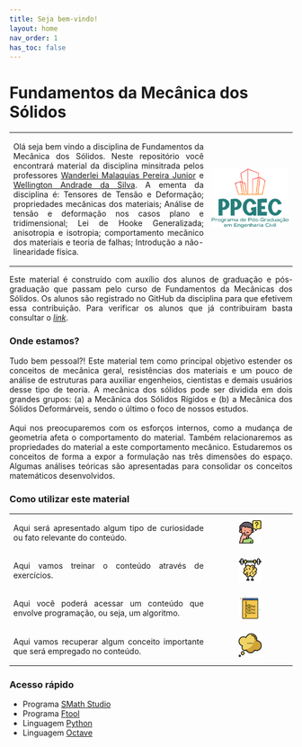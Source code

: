 ```yaml
---
title: Seja bem-vindo!
layout: home
nav_order: 1
has_toc: false
---
```


<h1>Fundamentos da Mecânica dos Sólidos</h1>

<table>
  <tr>
    <td style="width:70%;">
      <p align="justify">
        Olá seja bem vindo a disciplina de Fundamentos da Mecânica dos Sólidos. Neste repositório você encontrará material da disciplina minsitrada pelos professores <a target="_blank" rel="noopener" href="http://lattes.cnpq.br/2268506213083114">Wanderlei Malaquias Pereira Junior</a> e <a target="_blank" rel="noopener" href="http://lattes.cnpq.br/2449347153075493">Wellington Andrade da Silva</a>. A ementa da disciplina é: Tensores de Tensão e Deformação; propriedades mecânicas dos materiais; Análise de tensão e deformação nos casos plano e tridimensional; Lei de Hooke Generalizada; anisotropia e isotropia; comportamento mecânico dos materiais e teoria de falhas; Introdução a não-linearidade física.
      </p>
    </td>
    <td style="width:30%;"><img src="assets/images/logo-ppgec.png"/></td>  
  </tr>
</table>

<p align="justify">
  Este material é construído com auxílio dos alunos de graduação e pós-graduação que passam pelo curso de Fundamentos da Mecânicas dos Sólidos. Os alunos são registrado no GitHub da disciplina para que efetivem essa contribuição. Para verificar os alunos que já contribuiram basta consultar o <a target="_blank" rel="noopener" href="https://github.com/wmpjrufg/ECC0001/graphs/contributors"><i>link</i></a>.
</p>

<h3>Onde estamos?</h3>

<p align="justify">
  Tudo bem pessoal?! Este material tem como principal objetivo estender os conceitos de mecânica geral, resistências dos materiais e um pouco de análise de estruturas para auxiliar engenheios, cientistas e demais usuários desse tipo de teoria. A mecânica dos sólidos pode ser dividida em dois grandes grupos: (a) a Mecânica dos Sólidos Rígidos e (b) a Mecânica dos Sólidos Deformárveis, sendo o último o foco de nossos estudos.
  <br><br>
  Aqui nos preocuparemos com os esforços internos, como a mudança de geometria afeta o comportamento do material. Também relacionaremos as propriedades do material a este comportamento mecânico. Estudaremos os conceitos de forma a expor a formulação nas três dimensões do espaço. Algumas análises teóricas são apresentadas para consolidar os conceitos matemáticos desenvolvidos.
</p>

<h3>Como utilizar este material</h3>

<table>
  <tr>
    <td style="width:70%;">
      <p align="justify">
        Aqui será apresentado algum tipo de curiosidade ou fato relevante do conteúdo.
      </p>
    </td>
    <td style="width:30%;"><center><img src="assets/images/questao.png" width="30%" height="auto"/></center></td>  
  </tr>
  <tr>
    <td style="width:70%;">
      <p align="justify">
        Aqui vamos treinar o conteúdo através de exercícios.
      </p>
    </td>
    <td style="width:30%;"><center><img src="assets/images/cerebro.png" width="30%" height="auto"/></center></td>  
  </tr>
  <tr>
    <td style="width:70%;">
      <p align="justify">
        Aqui você poderá acessar um conteúdo que envolve programação, ou seja, um algoritmo.
      </p>
    </td>
    <td style="width:30%;"><center><img src="assets/images/codigo-fonte.png" width="30%" height="auto"/></center></td>  
  </tr>
  <tr>
    <td style="width:70%;">
      <p align="justify">
        Aqui vamos recuperar algum conceito importante que será empregado no conteúdo.
      </p>
    </td>
    <td style="width:30%;"><center><img src="assets/images/discurso-da-bolha.png" width="30%" height="auto"/></center></td>  
  </tr>
</table>

<h3>Acesso rápido</h3>

<ul>
  <li>Programa <a target="_blank" rel="noopener" href="https://smath.com/en-US/view/SMathStudio/download">SMath Studio</a></li>
  <li>Programa <a target="_blank" rel="noopener" href="https://www.ftool.com.br/Ftool/">Ftool</a></li>
  <li>Linguagem <a target="_blank" rel="noopener" href="https://www.python.org/downloads/">Python</a></li>
  <li>Linguagem <a target="_blank" rel="noopener" href="https://octave.org/download">Octave</a></li>
</ul>